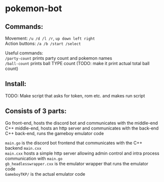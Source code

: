 # pokemon-bot

## Commands:
Movement: `/u /d /l /r`, `up down left right`    
Action buttons: `/a /b /start /select`    

Useful commands:    
`/party-count` prints party count and pokemon names    
`/ball-count` prints ball TYPE count (TODO: make it print actual total ball count)    

## Install:
TODO: Make script that asks for token, rom etc. and makes run script

## Consists of 3 parts:

Go front-end, hosts the discord bot and communicates with the middle-end    
C++ middle-end, hosts an http server and communicates with the back-end    
C++ back-end, runs the gameboy emulator code    

`main.go` is the discord bot frontend that communicates with the C++ backend `main.cxx`    
`main.cxx` hosts a simple http server allowing admin control and intra process communication with `main.go`    
`gb_headlesswrapper.cxx` is the emulator wrapper that runs the emulator code    
`GameboyTKP/` is the actual emulator code    

